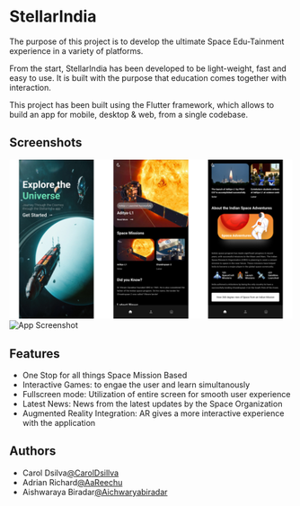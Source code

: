 
# StellarIndia

The purpose of this project is to develop the ultimate Space Edu-Tainment experience in a variety of platforms.

From the start, StellarIndia has been developed to be light-weight, fast and easy to use. It is built with the purpose that education comes together with interaction.

This project has been built using the Flutter framework, which allows to build an app for mobile, desktop & web, from a single codebase.

## Screenshots

![App Screenshot](https://github.com/CarolDsillva/StellarIndia/blob/main/Screenshots/ScreenshotCombined.png)
![App Screenshot](https://photos.app.goo.gl/ZoDRtA9fKS3x8hx99)
## Features

- One Stop for all things Space Mission Based
- Interactive Games: to engae the user and learn simultanously
- Fullscreen mode: Utilization of entire screen for smooth user experience
- Latest News: News from the latest updates by the Space Organization
- Augmented Reality Integration: AR  gives a more interactive experience with the application


## Authors

- Carol Dsilva[@CarolDsillva](https://github.com/CarolDsillva)
- Adrian Richard[@AaReechu](https://github.com/AaReechu)
- Aishwaraya Biradar[@Aichwaryabiradar](https://github.com/Aichwaryabiradar)

